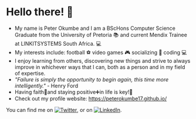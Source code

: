 # Hello there! 👋
- My name is Peter Okumbe and I am a BScHons Computer Science Graduate from the University of Pretoria :books: and current Mendix Trainee at LINKITSYSTEMS South Africa. 💻
- My interests include: football :soccer: video games :video_game: socializing 💬 coding :computer:
- I enjoy learning from others, discovering new things and strive to always improve in whichever ways that I can, both as a person and in my field of expertise.
- *"Failure is simply the opportunity to begin again, this time more intelligently."* - Henry Ford
- Having faith:pray:and staying positive:heavy_plus_sign:in life is key!:key:
- Check out my profile website: https://peterokumbe17.github.io/

You can find me on [![Twitter][1.2]][1], or on [![LinkedIn][2.2]][2].

<!-- Icons -->

[1.2]: http://i.imgur.com/wWzX9uB.png
[2.2]: https://raw.githubusercontent.com/MartinHeinz/MartinHeinz/master/linkedin-3-16.png 

<!-- Links to social media accounts -->

[1]: https://twitter.com/retep_ta1
[2]: https://www.linkedin.com/in/peter-okumbe-65a887203/
